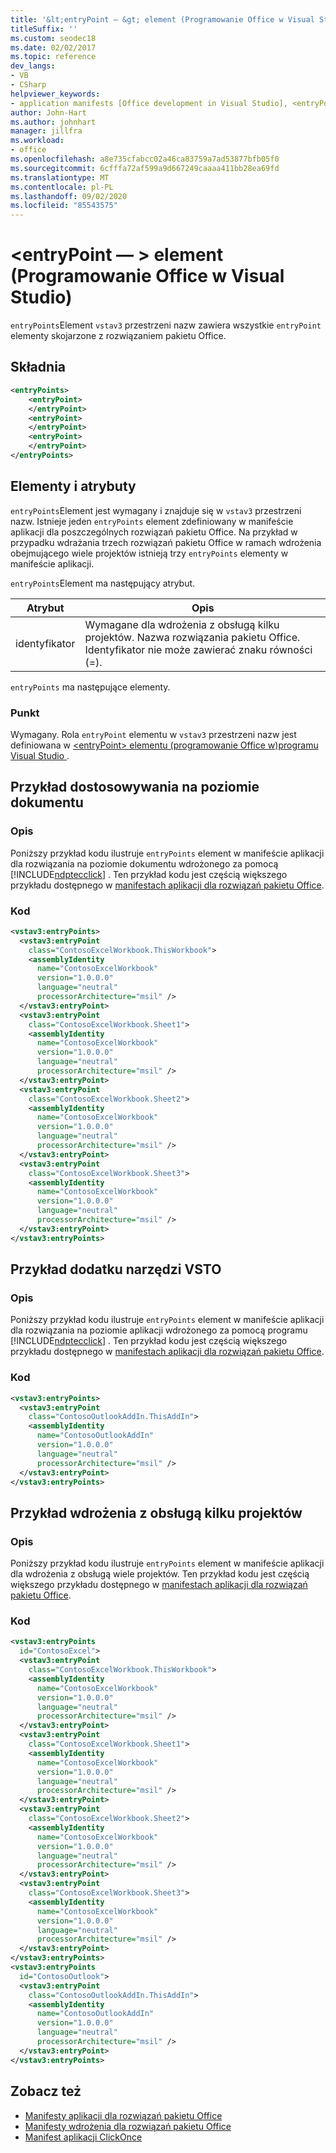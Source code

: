 ```yaml
---
title: '&lt;entryPoint — &gt; element (Programowanie Office w Visual Studio)'
titleSuffix: ''
ms.custom: seodec18
ms.date: 02/02/2017
ms.topic: reference
dev_langs:
- VB
- CSharp
helpviewer_keywords:
- application manifests [Office development in Visual Studio], <entryPoints> element
author: John-Hart
ms.author: johnhart
manager: jillfra
ms.workload:
- office
ms.openlocfilehash: a8e735cfabcc02a46ca83759a7ad53877bfb05f0
ms.sourcegitcommit: 6cfffa72af599a9d667249caaaa411bb28ea69fd
ms.translationtype: MT
ms.contentlocale: pl-PL
ms.lasthandoff: 09/02/2020
ms.locfileid: "85543575"
---
```

# <a name="ltentrypointsgt-element-office-development-in-visual-studio"></a>&lt;entryPoint — &gt; element (Programowanie Office w Visual Studio)
  `entryPoints`Element `vstav3` przestrzeni nazw zawiera wszystkie `entryPoint` elementy skojarzone z rozwiązaniem pakietu Office.

## <a name="syntax"></a>Składnia

```xml
<entryPoints>
    <entryPoint>
    </entryPoint>
    <entryPoint>
    </entryPoint>
    <entryPoint>
    </entryPoint>
</entryPoints>
```

## <a name="elements-and-attributes"></a>Elementy i atrybuty
 `entryPoints`Element jest wymagany i znajduje się w `vstav3` przestrzeni nazw. Istnieje jeden `entryPoints` element zdefiniowany w manifeście aplikacji dla poszczególnych rozwiązań pakietu Office. Na przykład w przypadku wdrażania trzech rozwiązań pakietu Office w ramach wdrożenia obejmującego wiele projektów istnieją trzy `entryPoints` elementy w manifeście aplikacji.

 `entryPoints`Element ma następujący atrybut.

|Atrybut|Opis|
|---------------|-----------------|
|identyfikator|Wymagane dla wdrożenia z obsługą kilku projektów. Nazwa rozwiązania pakietu Office. Identyfikator nie może zawierać znaku równości (=).|

 `entryPoints` ma następujące elementy.

### <a name="entrypoint"></a>Punkt
 Wymagany. Rola `entryPoint` elementu w `vstav3` przestrzeni nazw jest definiowana w [&#60;entryPoint&#62; elementu &#40;programowanie Office w&#41;programu Visual Studio ](../vsto/entrypoint-element-office-development-in-visual-studio.md).

## <a name="document-level-customization-example"></a>Przykład dostosowywania na poziomie dokumentu

### <a name="description"></a>Opis
 Poniższy przykład kodu ilustruje `entryPoints` element w manifeście aplikacji dla rozwiązania na poziomie dokumentu wdrożonego za pomocą [!INCLUDE[ndptecclick](../vsto/includes/ndptecclick-md.md)] . Ten przykład kodu jest częścią większego przykładu dostępnego w [manifestach aplikacji dla rozwiązań pakietu Office](../vsto/application-manifests-for-office-solutions.md).

### <a name="code"></a>Kod

```xml
<vstav3:entryPoints>
  <vstav3:entryPoint
    class="ContosoExcelWorkbook.ThisWorkbook">
    <assemblyIdentity
      name="ContosoExcelWorkbook"
      version="1.0.0.0"
      language="neutral"
      processorArchitecture="msil" />
  </vstav3:entryPoint>
  <vstav3:entryPoint
    class="ContosoExcelWorkbook.Sheet1">
    <assemblyIdentity
      name="ContosoExcelWorkbook"
      version="1.0.0.0"
      language="neutral"
      processorArchitecture="msil" />
  </vstav3:entryPoint>
  <vstav3:entryPoint
    class="ContosoExcelWorkbook.Sheet2">
    <assemblyIdentity
      name="ContosoExcelWorkbook"
      version="1.0.0.0"
      language="neutral"
      processorArchitecture="msil" />
  </vstav3:entryPoint>
  <vstav3:entryPoint
    class="ContosoExcelWorkbook.Sheet3">
    <assemblyIdentity
      name="ContosoExcelWorkbook"
      version="1.0.0.0"
      language="neutral"
      processorArchitecture="msil" />
  </vstav3:entryPoint>
</vstav3:entryPoints>
```

## <a name="vsto-add-in-example"></a>Przykład dodatku narzędzi VSTO

### <a name="description"></a>Opis
 Poniższy przykład kodu ilustruje `entryPoints` element w manifeście aplikacji dla rozwiązania na poziomie aplikacji wdrożonego za pomocą programu [!INCLUDE[ndptecclick](../vsto/includes/ndptecclick-md.md)] . Ten przykład kodu jest częścią większego przykładu dostępnego w [manifestach aplikacji dla rozwiązań pakietu Office](../vsto/application-manifests-for-office-solutions.md).

### <a name="code"></a>Kod

```xml
<vstav3:entryPoints>
  <vstav3:entryPoint
    class="ContosoOutlookAddIn.ThisAddIn">
    <assemblyIdentity
      name="ContosoOutlookAddIn"
      version="1.0.0.0"
      language="neutral"
      processorArchitecture="msil" />
  </vstav3:entryPoint>
</vstav3:entryPoints>
```

## <a name="multi-project-deployment-example"></a>Przykład wdrożenia z obsługą kilku projektów

### <a name="description"></a>Opis
 Poniższy przykład kodu ilustruje `entryPoints` element w manifeście aplikacji dla wdrożenia z obsługą wiele projektów. Ten przykład kodu jest częścią większego przykładu dostępnego w [manifestach aplikacji dla rozwiązań pakietu Office](../vsto/application-manifests-for-office-solutions.md).

### <a name="code"></a>Kod

```xml
<vstav3:entryPoints
  id="ContosoExcel">
  <vstav3:entryPoint
    class="ContosoExcelWorkbook.ThisWorkbook">
    <assemblyIdentity
      name="ContosoExcelWorkbook"
      version="1.0.0.0"
      language="neutral"
      processorArchitecture="msil" />
  </vstav3:entryPoint>
  <vstav3:entryPoint
    class="ContosoExcelWorkbook.Sheet1">
    <assemblyIdentity
      name="ContosoExcelWorkbook"
      version="1.0.0.0"
      language="neutral"
      processorArchitecture="msil" />
  </vstav3:entryPoint>
  <vstav3:entryPoint
    class="ContosoExcelWorkbook.Sheet2">
    <assemblyIdentity
      name="ContosoExcelWorkbook"
      version="1.0.0.0"
      language="neutral"
      processorArchitecture="msil" />
  </vstav3:entryPoint>
  <vstav3:entryPoint
    class="ContosoExcelWorkbook.Sheet3">
    <assemblyIdentity
      name="ContosoExcelWorkbook"
      version="1.0.0.0"
      language="neutral"
      processorArchitecture="msil" />
  </vstav3:entryPoint>
</vstav3:entryPoints>
<vstav3:entryPoints
  id="ContosoOutlook">
  <vstav3:entryPoint
    class="ContosoOutlookAddIn.ThisAddIn">
    <assemblyIdentity
      name="ContosoOutlookAddIn"
      version="1.0.0.0"
      language="neutral"
      processorArchitecture="msil" />
  </vstav3:entryPoint>
</vstav3:entryPoints>
```

## <a name="see-also"></a>Zobacz też

- [Manifesty aplikacji dla rozwiązań pakietu Office](../vsto/application-manifests-for-office-solutions.md)
- [Manifesty wdrożenia dla rozwiązań pakietu Office](../vsto/deployment-manifests-for-office-solutions.md)
- [Manifest aplikacji ClickOnce](../deployment/clickonce-application-manifest.md)